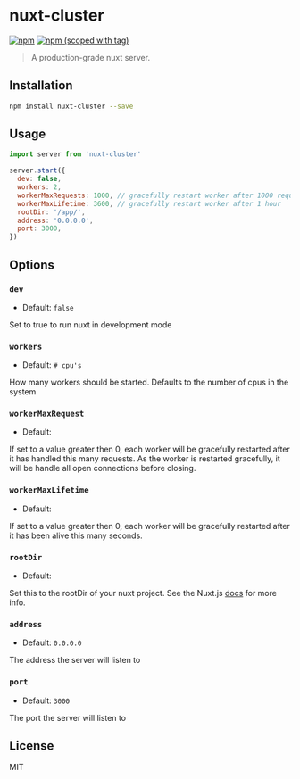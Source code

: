 # nuxt-cluster
[![npm](https://img.shields.io/npm/dt/nuxt-cluster.svg?style=flat-square)](https://www.npmjs.com/package/nuxt-cluster)
[![npm (scoped with tag)](https://img.shields.io/npm/v/nuxt-cluster/latest.svg?style=flat-square)](https://www.npmjs.com/package/nuxt-cluster)

> A production-grade nuxt server.

## Installation

```sh
npm install nuxt-cluster --save
```

## Usage

```js
import server from 'nuxt-cluster'

server.start({
  dev: false,
  workers: 2,
  workerMaxRequests: 1000, // gracefully restart worker after 1000 requests
  workerMaxLifetime: 3600, // gracefully restart worker after 1 hour
  rootDir: '/app/',
  address: '0.0.0.0',
  port: 3000,
})
```

## Options

### `dev`
- Default: `false`

Set to true to run nuxt in development mode

### `workers`
- Default: `# cpu's`

How many workers should be started. Defaults to the number of cpus in the system

### `workerMaxRequest`
- Default: ` `

If set to a value greater then 0, each worker will be gracefully restarted after it has handled this many requests. As the worker is restarted gracefully, it will be handle all open connections before closing.

### `workerMaxLifetime`
- Default: ` `

If set to a value greater then 0, each worker will be gracefully restarted after it has been alive this many seconds.

### `rootDir`
- Default: ` `

Set this to the rootDir of your nuxt project. See the Nuxt.js [docs](https://nuxtjs.org/api/configuration-rootdir/#the-rootdir-property) for more info.

### `address`
- Default: `0.0.0.0`

The address the server will listen to

### `port`
- Default: `3000`

The port the server will listen to

## License

MIT
